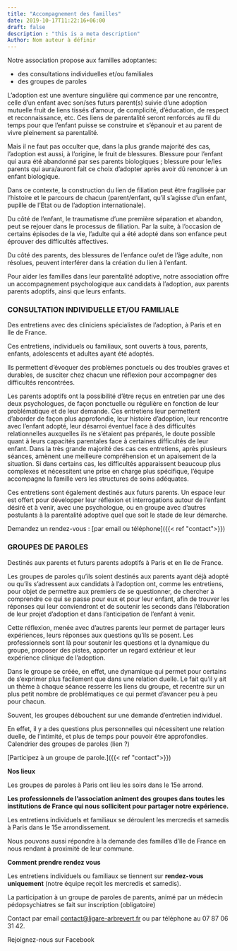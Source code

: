 ```yaml
---
title: "Accompagnement des familles"
date: 2019-10-17T11:22:16+06:00
draft: false
description : "this is a meta description"
Author: Nom auteur à définir
---
```


Notre association propose aux familles adoptantes: 
* des consultations individuelles et/ou familiales 
* des groupes de paroles 

L’adoption est une aventure singulière qui commence par une rencontre, celle d’un enfant avec son/ses futurs parent(s) suivie d’une adoption mutuelle fruit de liens tissés d’amour, de complicité, d’éducation, de respect et reconnaissance, etc. Ces liens de parentalité seront renforcés au fil du temps pour que l’enfant puisse se construire et s’épanouir et au parent de vivre pleinement sa parentalité.

Mais il ne faut pas occulter que, dans la plus grande majorité des cas, l’adoption est aussi, à l’origine, le fruit de blessures. Blessure pour l’enfant qui aura été abandonné par ses parents biologiques ; blessure pour le/les parents qui aura/auront fait ce choix d’adopter après avoir dû renoncer à un enfant biologique.

Dans ce contexte, la construction du lien de filiation peut être fragilisée par l’histoire et le parcours de chacun (parent/enfant, qu’il s’agisse d’un enfant, pupille de l’Etat ou de l’adoption internationale).

Du côté de l’enfant, le traumatisme d’une première séparation et abandon, peut se rejouer dans le processus de filiation. Par la suite, à l’occasion de certains épisodes de la vie, l’adulte qui a été adopté dans son enfance peut éprouver des difficultés affectives.

Du côté des parents, des blessures de l’enfance ou/et de l’âge adulte, non résolues, peuvent interférer dans la création du lien à l’enfant.

Pour aider les familles dans leur parentalité adoptive, notre association offre un accompagnement psychologique aux candidats à l’adoption, aux parents parents adoptifs, ainsi que leurs enfants.

### CONSULTATION INDIVIDUELLE ET/OU FAMILIALE
Des entretiens avec des cliniciens spécialistes de l’adoption, à Paris et en Ile de France.

Ces entretiens, individuels ou familiaux, sont ouverts à tous, parents, enfants, adolescents et adultes ayant été adoptés.

Ils permettent d’évoquer des problèmes ponctuels ou des troubles graves et durables, de susciter chez chacun une réflexion pour accompagner des difficultés rencontrées.

Les parents adoptifs ont la possibilité d’être reçus en entretien par une des deux psychologues, de façon ponctuelle ou régulière en fonction de leur problématique et de leur demande. Ces entretiens leur permettent d’aborder de façon plus approfondie, leur histoire d’adoption, leur rencontre avec l’enfant adopté, leur désarroi éventuel face à des difficultés relationnelles auxquelles ils ne s’étaient pas préparés, le doute possible quant à leurs capacités parentales face à certaines difficultés de leur enfant. Dans la très grande majorité des cas ces entretiens, après plusieurs séances, amènent une meilleure compréhension et un apaisement de la situation. Si dans certains cas, les difficultés apparaissent beaucoup plus complexes et nécessitent une prise en charge plus spécifique, l’équipe accompagne la famille vers les structures de soins adéquates.

Ces entretiens sont également destinés aux futurs parents. Un espace leur est offert pour développer leur réflexion et interrogations autour de l’enfant désiré et à venir, avec une psychologue, ou en groupe avec d’autres postulants à la parentalité adoptive quel que soit le stade de leur démarche.

Demandez un rendez-vous : [par email ou téléphone]({{< ref "contact">}})

### GROUPES DE PAROLES
Destinés aux parents et futurs parents adoptifs à Paris et en Ile de France.

Les groupes de paroles qu’ils soient destinés aux parents ayant déjà adopté ou qu’ils s’adressent aux candidats à l’adoption ont, comme les entretiens, pour objet de permettre aux premiers de se questionner, de chercher à comprendre ce qui se passe pour eux et pour leur enfant, afin de trouver les réponses qui leur conviendront et de soutenir les seconds dans l’élaboration de leur projet d’adoption et dans l’anticipation de l’enfant à venir. 

Cette réflexion, menée avec d’autres parents leur permet de partager leurs expériences, leurs réponses aux questions qu’ils se posent. Les professionnels sont là pour soutenir les questions et la dynamique du groupe, proposer des pistes, apporter un regard extérieur et leur expérience clinique de l’adoption.

Dans le groupe se créée, en effet, une dynamique qui permet pour certains de s’exprimer plus facilement que dans une relation duelle. Le fait qu’il y ait un thème à chaque séance resserre les liens du groupe, et recentre sur un plus petit nombre de problématiques ce qui permet d’avancer peu à peu pour chacun. 

Souvent, les groupes débouchent sur une demande d’entretien individuel. 

En effet, il y a des questions plus personnelles qui nécessitent une relation duelle, de l’intimité, et plus de temps pour pouvoir être approfondies.
Calendrier des groupes de paroles (lien ?)

[Participez à un groupe de parole.]({{< ref "contact">}})

**Nos lieux** 

Les groupes de paroles à Paris ont lieu les soirs dans le 15e arrond.

**Les professionnels de l’association animent des groupes dans toutes les institutions de France qui nous sollicitent pour partager notre expérience.**

Les entretiens individuels et familiaux se déroulent les mercredis et samedis à Paris dans le 15e arrondissement. 

Nous pouvons aussi répondre à la demande des familles d’Ile de France en nous rendant à proximité de leur commune.

**Comment prendre rendez vous**

Les entretiens individuels ou familiaux se tiennent sur **rendez-vous uniquement** (notre équipe reçoit les mercredis et samedis).

La participation à un groupe de paroles de parents, animé par un médecin pédopsychiatres se fait sur inscription (obligatoire) 

Contact par email contact@ligare-arbrevert.fr ou par téléphone au 07 87 06 31 42.

Rejoignez-nous sur Facebook 
